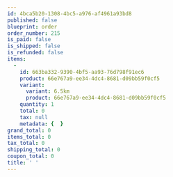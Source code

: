 ```yaml
---
id: 4bca5b20-1308-4bc5-a976-af4961a93bd8
published: false
blueprint: order
order_number: 215
is_paid: false
is_shipped: false
is_refunded: false
items:
  -
    id: 663ba332-9390-4bf5-aa93-76d798f91ec6
    product: 66e767a9-ee34-4dc4-8681-d09bb59f0cf5
    variant:
      variant: 6.5km
      product: 66e767a9-ee34-4dc4-8681-d09bb59f0cf5
    quantity: 1
    total: 0
    tax: null
    metadata: {  }
grand_total: 0
items_total: 0
tax_total: 0
shipping_total: 0
coupon_total: 0
title: ' '
---
```

